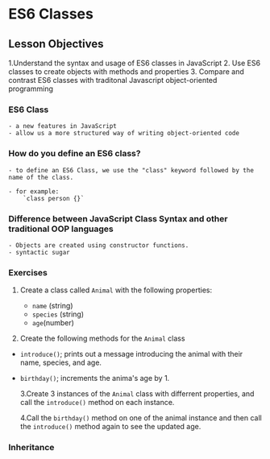 # ES6 Classes

## Lesson Objectives

1.Understand the syntax and usage of ES6 classes in JavaScript 2. Use ES6 classes to create objects with methods and properties 3. Compare and contrast ES6 classes with traditonal Javascript object-oriented programming

### ES6 Class

    - a new features in JavaScript
    - allow us a more structured way of writing object-oriented code

### How do you define an ES6 class?

    - to define an ES6 Class, we use the "class" keyword followed by the name of the class.

    - for example:
        `class person {}`

### Difference between JavaScript Class Syntax and other traditional OOP languages

    - Objects are created using constructor functions.
    - syntactic sugar

### Exercises

1. Create a class called `Animal` with the following properties:

   - `name` (string)
   - `species` (string)
   - `age`(number)

2. Create the following methods for the `Animal` class

- `introduce()`; prints out a message introducing the animal with their name, species, and age.
- `birthday()`; increments the anima's age by 1.

  3.Create 3 instances of the `Animal` class with differrent properties, and call the `introduce()` method on each instance.

  4.Call the `birthday()` method on one of the animal instance and then call the `introduce()` method again to see the updated age.

### Inheritance
